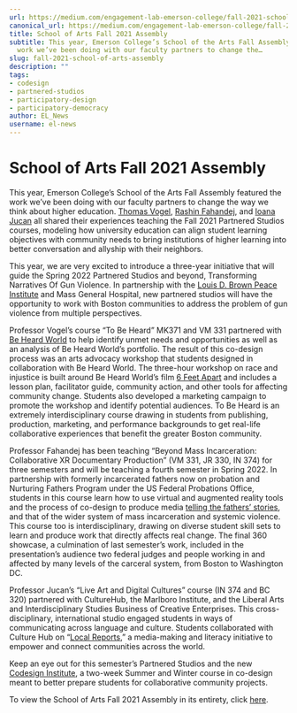 ```yaml
---
url: https://medium.com/engagement-lab-emerson-college/fall-2021-school-of-arts-assembly-46ca743cf931
canonical_url: https://medium.com/engagement-lab-emerson-college/fall-2021-school-of-arts-assembly-46ca743cf931
title: School of Arts Fall 2021 Assembly
subtitle: This year, Emerson College’s School of the Arts Fall Assembly featured the
  work we’ve been doing with our faculty partners to change the…
slug: fall-2021-school-of-arts-assembly
description: ""
tags:
- codesign
- partnered-studios
- participatory-design
- participatory-democracy
author: EL_News
username: el-news
---
```


# School of Arts Fall 2021 Assembly

This year, Emerson College’s School of the Arts Fall Assembly featured the work we’ve been doing with our faculty partners to change the way we think about higher education. [Thomas Vogel](https://www.emerson.edu/faculty-staff-directory/thomas-vogel), [Rashin Fahandej](http://www.rashinfahandej.com/about), and [Ioana Jucan](https://ioanajucan.com/) all shared their experiences teaching the Fall 2021 Partnered Studios courses, modeling how university education can align student learning objectives with community needs to bring institutions of higher learning into better conversation and allyship with their neighbors.

This year, we are very excited to introduce a three-year initiative that will guide the Spring 2022 Partnered Studios and beyond, Transforming Narratives Of Gun Violence. In partnership with the [Louis D. Brown Peace Institute](https://www.ldbpeaceinstitute.org/) and Mass General Hospital, new partnered studios will have the opportunity to work with Boston communities to address the problem of gun violence from multiple perspectives.

Professor Vogel’s course “To Be Heard” MK371 and VM 331 partnered with [Be Heard World](http://beheard.world/) to help identify unmet needs and opportunities as well as an analysis of Be Heard World’s portfolio. The result of this co-design process was an arts advocacy workshop that students designed in collaboration with Be Heard World. The three-hour workshop on race and injustice is built around Be Heard World’s film [6 Feet Apart](http://beheard.world/event/lenox-street-and-together-6-feet-apart/) and includes a lesson plan, facilitator guide, community action, and other tools for affecting community change. Students also developed a marketing campaign to promote the workshop and identify potential audiences. To Be Heard is an extremely interdisciplinary course drawing in students from publishing, production, marketing, and performance backgrounds to get real-life collaborative experiences that benefit the greater Boston community.

Professor Fahandej has been teaching “Beyond Mass Incarceration: Collaborative XR Documentary Production” (VM 331, JR 330, IN 374) for three semesters and will be teaching a fourth semester in Spring 2022. In partnership with formerly incarcerated fathers now on probation and Nurturing Fathers Program under the US Federal Probations Office, students in this course learn how to use virtual and augmented reality tools and the process of co-design to produce media [telling the fathers’ stories](https://www.youtube.com/watch?v=Tsx80sohybE), and that of the wider system of mass incarceration and systemic violence. This course too is interdisciplinary, drawing on diverse student skill sets to learn and produce work that directly affects real change. The final 360 showcase, a culmination of last semester’s work, included in the presentation’s audience two federal judges and people working in and affected by many levels of the carceral system, from Boston to Washington DC.

Professor Jucan’s “Live Art and Digital Cultures” course (IN 374 and BC 320) partnered with CultureHub, the Marlboro Institute, and the Liberal Arts and Interdisciplinary Studies Business of Creative Enterprises. This cross-disciplinary, international studio engaged students in ways of communicating across language and culture. Students collaborated with Culture Hub on “[Local Reports](https://www.culturehub.org/re-fest-2021-events/local-report-2021),” a media-making and literacy initiative to empower and connect communities across the world.

Keep an eye out for this semester’s Partnered Studios and the new [Codesign Institute](https://codesign.elab.emerson.edu/), a two-week Summer and Winter course in co-design meant to better prepare students for collaborative community projects.

To view the School of Arts Fall 2021 Assembly in its entirety, click [here](https://drive.google.com/file/d/1pXFpx0RRrYtHV7SAosv9lGfLiHhLPQto/view?usp=sharing).


